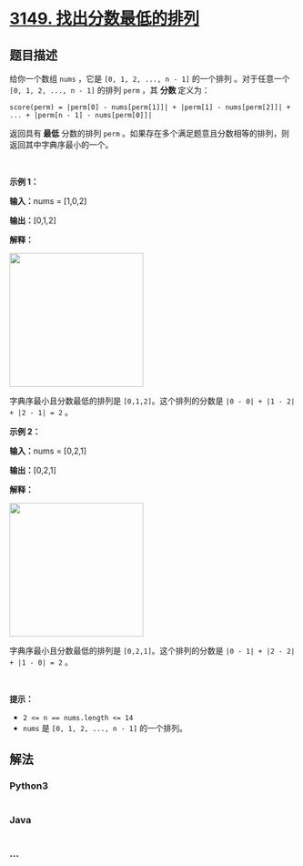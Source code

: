 # [3149. 找出分数最低的排列](https://leetcode.cn/problems/find-the-minimum-cost-array-permutation)



## 题目描述

<!-- 这里写题目描述 -->

<p>给你一个数组 <code>nums</code> ，它是 <code>[0, 1, 2, ..., n - 1]</code> 的一个<span data-keyword="permutation">排列</span> 。对于任意一个 <code>[0, 1, 2, ..., n - 1]</code> 的排列 <code>perm</code> ，其 <strong>分数 </strong>定义为：</p>

<p><code>score(perm) = |perm[0] - nums[perm[1]]| + |perm[1] - nums[perm[2]]| + ... + |perm[n - 1] - nums[perm[0]]|</code></p>

<p>返回具有<strong> 最低</strong> 分数的排列 <code>perm</code> 。如果存在多个满足题意且分数相等的排列，则返回其中<span data-keyword="lexicographically-smaller-array">字典序最小</span>的一个。</p>

<p>&nbsp;</p>

<p><strong class="example">示例 1：</strong></p>

<div class="example-block">
<p><strong>输入：</strong><span class="example-io">nums = [1,0,2]</span></p>

<p><strong>输出：</strong><span class="example-io">[0,1,2]</span></p>

<p><strong>解释：</strong></p>

<p><strong><img alt="" src="https://assets.leetcode.com/uploads/2024/04/04/example0gif.gif" style="width: 235px; height: 235px;" /></strong></p>

<p>字典序最小且分数最低的排列是 <code>[0,1,2]</code>。这个排列的分数是 <code>|0 - 0| + |1 - 2| + |2 - 1| = 2</code> 。</p>
</div>

<p><strong class="example">示例 2：</strong></p>

<div class="example-block">
<p><strong>输入：</strong><span class="example-io">nums = [0,2,1]</span></p>

<p><strong>输出：</strong><span class="example-io">[0,2,1]</span></p>

<p><strong>解释：</strong></p>

<p><strong><img alt="" src="https://assets.leetcode.com/uploads/2024/04/04/example1gif.gif" style="width: 235px; height: 235px;" /></strong></p>

<p>字典序最小且分数最低的排列是 <code>[0,2,1]</code>。这个排列的分数是 <code>|0 - 1| + |2 - 2| + |1 - 0| = 2</code> 。</p>
</div>

<p>&nbsp;</p>

<p><strong>提示：</strong></p>

<ul>
	<li><code>2 &lt;= n == nums.length &lt;= 14</code></li>
	<li><code>nums</code> 是 <code>[0, 1, 2, ..., n - 1]</code> 的一个排列。</li>
</ul>


## 解法

<!-- 这里可写通用的实现逻辑 -->

<!-- tabs:start -->

### **Python3**

<!-- 这里可写当前语言的特殊实现逻辑 -->

```python

```

### **Java**

<!-- 这里可写当前语言的特殊实现逻辑 -->

```java

```

### **...**

```

```

<!-- tabs:end -->
